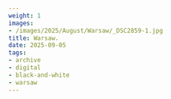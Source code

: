 ```yaml
---
weight: 1
images:
- /images/2025/August/Warsaw/_DSC2859-1.jpg
title: Warsaw.
date: 2025-09-05
tags:
- archive
- digital
- black-and-white
- warsaw
---
```


